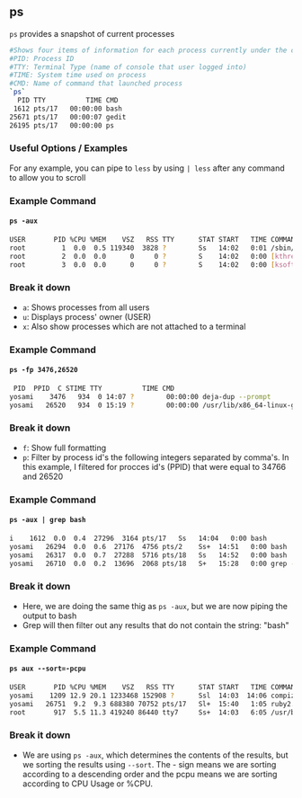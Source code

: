 ---
---

ps
-------

`ps` provides a snapshot of current processes

~~~ bash
#Shows four items of information for each process currently under the current user and from this terminal
#PID: Process ID
#TTY: Terminal Type (name of console that user logged into)
#TIME: System time used on process
#CMD: Name of command that launched process
`ps`
  PID TTY          TIME CMD
 1612 pts/17   00:00:00 bash
25671 pts/17   00:00:07 gedit
26195 pts/17   00:00:00 ps
~~~

<!--more-->

### Useful Options / Examples
For any example, you can pipe to `less` by using `| less` after any command to allow you to scroll

### Example Command

#### `ps -aux`
~~~ bash
USER       PID %CPU %MEM    VSZ   RSS TTY      STAT START   TIME COMMAND
root         1  0.0  0.5 119340  3828 ?        Ss   14:02   0:01 /sbin/init spla
root         2  0.0  0.0      0     0 ?        S    14:02   0:00 [kthreadd]
root         3  0.0  0.0      0     0 ?        S    14:02   0:00 [ksoftirqd/0]
~~~

### Break it down
* `a`: Shows processes from all users
* `u`: Displays process' owner (USER)
* `x`: Also show processes which are not attached to a terminal

### Example Command

#### `ps -fp 3476,26520`
~~~ bash
 PID  PPID  C STIME TTY          TIME CMD
yosami    3476   934  0 14:07 ?        00:00:00 deja-dup --prompt
yosami   26520   934  0 15:19 ?        00:00:00 /usr/lib/x86_64-linux-gnu/notify-osd
~~~

### Break it down
* `f`: Show full formatting
* `p`: Filter by process id's the following integers separated by comma's. 
In this example, I filtered for procces id's (PPID) that were equal to 34766 and 26520

### Example Command

#### `ps -aux | grep bash`
~~~ bash
i    1612  0.0  0.4  27296  3164 pts/17   Ss   14:04   0:00 bash
yosami   26294  0.0  0.6  27176  4756 pts/2    Ss+  14:51   0:00 bash
yosami   26317  0.0  0.7  27288  5716 pts/18   Ss   14:52   0:00 bash
yosami   26710  0.0  0.2  13696  2068 pts/18   S+   15:28   0:00 grep --color=auto bash
~~~

### Break it down
* Here, we are doing the same thig as `ps -aux`, but we are now piping the output to bash
* Grep will then filter out any results that do not contain the string: "bash"

### Example Command

#### `ps aux --sort=-pcpu`
~~~ bash
USER       PID %CPU %MEM    VSZ   RSS TTY      STAT START   TIME COMMAND
yosami    1209 12.9 20.1 1233468 152908 ?      Ssl  14:03  14:06 compiz
yosami   26751  9.2  9.3 688380 70752 pts/17   Sl+  15:40   1:05 ruby2.1 /usr/lo
root       917  5.5 11.3 419240 86440 tty7     Ss+  14:03   6:05 /usr/bin/X -cor
~~~

### Break it down
* We are using `ps -aux`, which determines the contents of the results, but we sorting the results using `--sort`. The - sign means we are sorting according to a descending order and the pcpu means we are sorting according to CPU Usage or %CPU.
